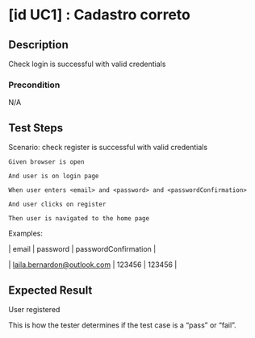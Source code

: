 # [id UC1] : Cadastro correto

## Description

Check login is successful with valid credentials

### Precondition

N/A

## Test Steps

  Scenario: check register is successful with valid credentials
  
    Given browser is open
    
    And user is on login page
    
    When user enters <email> and <password> and <passwordConfirmation>
    
    And user clicks on register 
    
    Then user is navigated to the home page

    
  Examples:
  
  | email | password | passwordConfirmation |
  
  | laila.bernardon@outlook.com | 123456 | 123456 |

## Expected Result

User registered

This is how the tester determines if the test case is a “pass” or “fail”.

